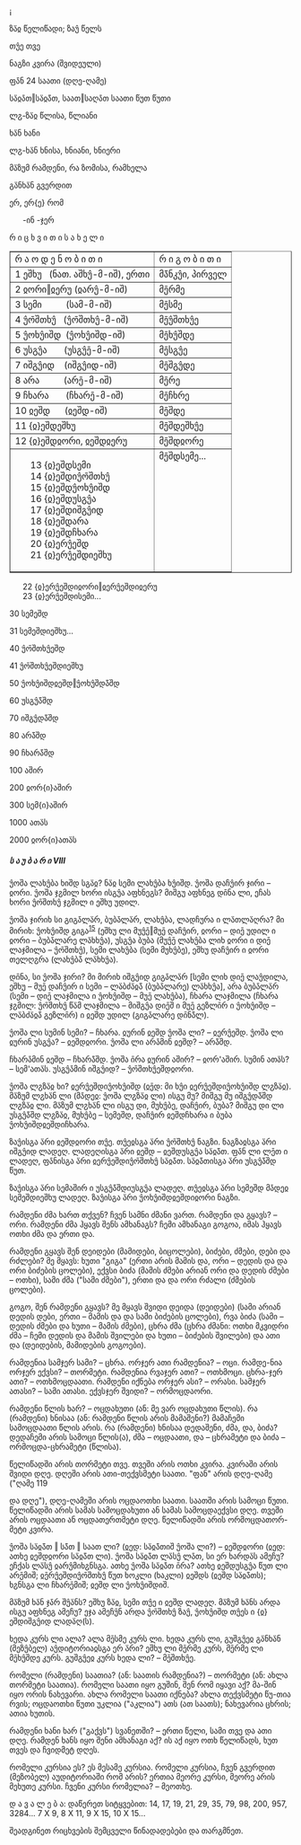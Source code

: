 ¡

<span lang="sva">ზა̈ჲ </span>წელიწადი; <span lang="sva">ზაუ̂ </span>წელს

<span lang="sva">თუ̂ე </span>თვე

<span lang="sva">ნაგზი </span>კვირა (შვიდეული)

<span lang="sva">ფა̄ნ </span>24 საათი (დღე-ღამე)

<span lang="sva">სა̈ჲა̄თ</span>‖<span lang="sva">სა̈ჲა̄̈თ, საათ</span>‖<span lang="sva">საღა̄თ </span>საათი <span lang="sva">წუთ </span>წუთი

<span lang="sva">ლჷ</span>-<span lang="sva">ზა̈ჲ </span>წლისა, წლიანი

<span lang="sva">ხა̈ნ </span>ხანი

<span lang="sva">ლჷ</span>-<span lang="sva">ხა̈ნ </span>ხნისა, ხნიანი, ხნიერი

<span lang="sva">მა̈ზუმ </span>რამდენი, რა ზომისა, რამხელა

<span lang="sva">გა̈ნხა̈ნ </span>გვერდით

<span lang="sva">ერ, ერ{ე} </span>რომ

<ul style="list-style:none;"><li>
-<span lang="sva">ინ </span>-ჯერ
</li></ul>
რ ი ც ხ ვ ი თ ი ს ა ხ ე ლ ი

<table border="1">
<tr><td style="vertical-align:top;">
რ ა ო დ ე ნ ო ბ ი თ ი
</td><td style="vertical-align:top;">
რ ი გ ო ბ ი თ ი
</td></tr>
<tr><td style="vertical-align:bottom;">
1 <span lang="sva">ეშხუ &nbsp;&nbsp;</span>(ნათ. <span lang="sva">აშხუ̂</span>-<span lang="sva">მ-იშ</span>), ერთი
</td><td style="vertical-align:bottom;">
<span lang="sva">მა̄̈ნკუ̂ი, </span>პირველ
</td></tr>
<tr><td style="vertical-align:bottom;">
2 <span lang="sva">ჲორი</span>‖<span lang="sva">ჲერუ </span>(<span lang="sva">ჲარუ̂-მ-იშ</span>)
</td><td style="vertical-align:bottom;">
<span lang="sva">მე̄რმე</span>
</td></tr>
<tr><td style="vertical-align:top;">
3 <span lang="sva">სემი &nbsp;&nbsp;&nbsp;&nbsp;&nbsp;&nbsp;&nbsp;&nbsp;&nbsp;</span>(<span lang="sva">სამ-მ-იშ</span>)
</td><td style="vertical-align:top;">
<span lang="sva">მე̄სმე</span>
</td></tr>
<tr><td style="vertical-align:top;">
4 <span lang="sva">უ̂ო̄შთხუ̂ &nbsp;&nbsp;</span>(<span lang="sva">უ̂ო̄შთხუ̂</span>-<span lang="sva">მ-იშ</span>)
</td><td style="vertical-align:top;">
<span lang="sva">მე̄უ̂შთხუ̂ე</span>
</td></tr>
<tr><td style="vertical-align:top;">
5 <span lang="sva">უ̂ოხუ̂იშდ &nbsp;</span>(<span lang="sva">უ̂ოხუ̂იშდ</span>-<span lang="sva">იშ</span>)
</td><td style="vertical-align:top;">
<span lang="sva">მე̄ხუ̂შდე</span>
</td></tr>
<tr><td style="vertical-align:top;">
6 <span lang="sva">უსგუ̂ა &nbsp;&nbsp;&nbsp;&nbsp;&nbsp;&nbsp;</span>(<span lang="sva">უსგუ̂ე̄-მ-იშ</span>)
</td><td style="vertical-align:top;">
<span lang="sva">მე̄სგუ̂ე</span>
</td></tr>
<tr><td style="vertical-align:bottom;">
7 <span lang="sva">იშგუ̂იდ &nbsp;&nbsp;&nbsp;</span>(<span lang="sva">იშგუ̂იდ</span>-<span lang="sva">იშ</span>)
</td><td style="vertical-align:bottom;">
<span lang="sva">მე̄შგუ̂დე</span>
</td></tr>
<tr><td style="vertical-align:bottom;">
8 <span lang="sva">არა &nbsp;&nbsp;&nbsp;&nbsp;&nbsp;&nbsp;&nbsp;&nbsp;&nbsp;</span>(<span lang="sva">არე̄-მ-იშ)</span>
</td><td style="vertical-align:bottom;">
<span lang="sva">მე̄რე</span>
</td></tr>
<tr><td style="vertical-align:bottom;">
9 <span lang="sva">ჩხარა &nbsp;&nbsp;&nbsp;&nbsp;&nbsp;&nbsp;</span>(<span lang="sva">ჩხარე̄-მ</span>-<span lang="sva">იშ</span>)
</td><td style="vertical-align:bottom;">
<span lang="sva">მე̄ჩხრე</span>
</td></tr>
<tr><td style="vertical-align:bottom;">
10 <span lang="sva">ჲეშდ &nbsp;&nbsp;&nbsp;&nbsp;&nbsp;</span>(<span lang="sva">ჲეშდ-იშ</span>)
</td><td style="vertical-align:bottom;">
<span lang="sva">მე̄შდე</span>
</td></tr>
<tr><td style="vertical-align:bottom;">
11 <span lang="sva">{ჲ}ეშდეშხუ</span>
</td><td style="vertical-align:bottom;">
<span lang="sva">მე̄შდეშხუ̂ე</span>
</td></tr>
<tr><td style="vertical-align:bottom;">
12 <span lang="sva">{ჲ}ეშდჲორი, ჲეშდჲერუ</span>
</td><td style="vertical-align:bottom;">
<span lang="sva">მე̄შდჲორე</span>
</td></tr>
<tr><td style="vertical-align:bottom;">
<ul style="list-style:none;"><li>
13<span lang="sva"> {ჲ}ეშდსემი</span>
</li>
<li>
14<span lang="sva"> {ჲ}ეშდიუ̂ო̄შთხუ̂</span>
</li>
<li>
15<span lang="sva"> {ჲ}ეშდუ̂ოხუ̂იშდ</span>
</li>
<li>
16<span lang="sva"> {ჲ}ეშდუსგუ̂ა</span>
</li>
<li>
17<span lang="sva"> {ჲ}ეშდიშგუ̂იდ</span>
</li>
<li>
18<span lang="sva"> {ჲ}ეშდარა</span>
</li>
<li>
19<span lang="sva"> {ჲ}ეშდჩხარა</span>
</li>
<li>
20<span lang="sva"> {ჲ}ერუ̂ეშდ</span>
</li>
<li>
21<span lang="sva"> {ჲ}ერუ̂ეშდიეშხუ</span>
</li></ul></td><td style="vertical-align:top;">
<span lang="sva">მე̄შდსემე...</span>
</td></tr>
</table>
<ul style="list-style:none;"><li>
22<span lang="sva"> {ჲ}ერუ̂ეშდიჲორი‖ჲერუ̂ეშდიჲერუ</span>
</li>
<li>
23<span lang="sva"> {ჲ}ერუ̂ეშდისემი...</span>
</li></ul>
30 <span lang="sva">სემეშდ</span>

31 <span lang="sva">სემეშდიეშხუ...</span>

40 <span lang="sva">უ̂ო̄შთხუ̂ეშდ</span>

41 <span lang="sva">უ̂ო̄შთხუ̂ეშდიეშხუ</span>

50 <span lang="sva">უ̂ოხუ̂იშდჲეშდ</span>‖<span lang="sva">უ̂ოხუ̂შდა̄̈შდ</span>

60 <span lang="sva">უსგუ̂ა̄̈შდ</span>

70 <span lang="sva">იშგუ̂და̄̈შდ</span>

80 <span lang="sva">არა̄̈შდ</span>

90 <span lang="sva">ჩხარა̄̈შდ</span>

100 <span lang="sva">აშირ</span>

200 <span lang="sva">ჲორ{ი}აშირ</span>

300 <span lang="sva">სემ{ი}აშირ</span>

1000 <span lang="sva">ათა̈ს</span>

2000 <span lang="sva">ჲორ{ი}ათა̈ს</span>

<h5><a name="bookmark55"></a><a name="bookmark56"></a>ს ა უ ბ ა რ ი VIII</h5>
<span lang="sva">უ̂ოშა ლახუ̂ბა ხიშდ სგა̈ჲ? ნა̈ჲ სემი ლახუ̂ბა ხუ̂იშდ. უ̂ოშა დაჩუ̂ირ ჯირი – ჲორი. უ̂ოშა ჯჷმილ ხორი ისგუ̂ა აფხნეგს? მიშგუ აფხნეგ დი̄ნა ლი, ეჩას ხორი უ̂ო̄შთხუ̂ ჯჷმილ ი ეშხუ უდილ.</span>

<span lang="sva">უ̂ოშა ჯირიხ სი გიგა̄ლა̈რ, ბუბა̄ლა̈რ, ლახუ̂ბა, ლადჩურა ი ლა̈თლა̈ღრა? მი მირიხ: უ̂ოხუ̂იშდ გიგა<a name="footnote15"></a><sup><a href="#bookmark57">15</a></sup><sup></sup> (ეშხუ ლი მუუ̂ე̄‖მუე̄ დაჩუ̂ირ, ჲორი – დიე̄ უდილ ი ჲორი – ბუბა̄ლარე ლა̈ხხუ̂ა), უსგუ̂ა ბუბა (მუუ̂ე̄ ლახუ̂ბა ლიხ ჲორი ი დიე̄ ლაჯმილა – უ̂ო̄შთხუ̂), სემი ლახუ̂ბა (სემი მუხუ̂ბე), ეშხუ დაჩუ̂ირ ი ჲორი თელღჷრა (ლახუ̂ბა̄̈ ლა̈ხხუ̂ა).</span>

<span lang="sva">დი̄ნა, სი უ̂ოშა ჯირი? მი მირიხ იშგუ̂იდ გიგა̄ლა̈რ [სემი ლიხ დიე̄ ლაუ̂დილა, ეშხუ – მუე̄ დაჩუ̂ირ ი სემი – ლა̈ბძა̈ჲა̄̈ (ბუბა̄ლარე) ლა̈ხხუ̂ა], არა ბუბა̄ლა̈რ (სემი – დიე̄ ლაჯმილა ი უ̂ოხუ̂იშდ – მუე̄ ლახუ̂ბა), ჩხარა ლაჯმილა (ჩხარა ჯჷმილ: უ̂ო̄შთხუ̂ წა̈მ ლაჯმილა – მიშგუ̂ა დიე̄შ ი მუე̄ გეზლი̄რ ი უ̂ოხუ̂იშდ – ლა̈ბძა̈ჲა̄̈ გეზლი̄რ) ი ჲეშდ უდილ (გიგა̄ლარე დი̄ნა̄̈ლ</span>).

<span lang="sva">უ̂ოშა ლი სუმინ სემი? – ჩხარა. ჲურინ ჲეშდ უ̂ოშა ლი? – ჲერუ̂ეშდ. უ̂ოშა ლი ჲურინ უსგუ̂ა? – ჲეშდჲორი. უ̂ოშა ლი არა̄მინ ჲეშდ? – არა̄̈შდ.</span>

<span lang="sva">ჩხარა̄მინ ჲეშდ – ჩხარა̄̈შდ. უ̂ოშა ი̄რა ჲურინ აშირ? – ჲორ</span><span lang="sva">'</span><span lang="sva">აშირ. სუმინ ათა̈ს? – სემ</span><span lang="sva">'</span><span lang="sva">ათა̈ს. უსგუ̂ა̄მინ იშგუ̂იდ? – უ̂ო̄შთხუ̂ეშდჲორი.</span>

<span lang="sva">უ̂ოშა ლჷზა̈ჲ ხი? ჲერუ̂ეშდიუ̂ოხუ̂იშდ (ჲე̄დ: მი ხუ̂ი ჲერუ̂ეშდიუ̂ოხუ̂იშდ ლჷზა̈ჲ). მა̈ზუმ ლჷხა̈ნ ლი (მა̄დეჲ: უ̂ოშა ლჷზა̈ჲ ლი) ისგუ მუ? მიშგუ მუ იშგუ̂და̄̈შდ ლჷზა̈ჲ ლი. მა̈ზუმ ლჷხა̈ნ ლი ისგუ დი, მუხუ̂ბე, დაჩუ̂ირ, ბუბა? მიშგუ დი ლი უსგუ̂ა̄̈შდ ლჷზა̈ჲ, მუხუ̂ბე – სემეშდ, დაჩუ̂ირ ჲეშდჩხარა ი ბუბა უ̂ოხუ̂იშდჲეშდიჩხარა.</span>

<span lang="sva">ზაუ̂ისგა ა̈რი ჲეშდჲორი თუ̂ე. თუ̂ეჲსგა ა̈რი უ̂ო̄შთხუ̂ ნაგზი. ნაგზაჲსგა ა̈რი იშგუ̂იდ ლადეღ. ლადეღისგა ა̈რი ჲეშდ – ჲეშდუსგუ̂ა სა̈ჲა̄̈თ. ფა̄ნ ლი ლე̄თ ი ლადეღ, ფა̄ნისგა ა̈რი ჲერუ̂ეშდიუ̂ო̄შთხუ̂ სა̈ჲა̄̈თ. სა̈ჲა̄̈თისგა ა̈რი უსგუ̂ა̄̈შდ წუთ.</span>

<span lang="sva">ზაუ̂ისგა ა̈რი სემაშირ ი უსგუ̂ა̄̈შდიუსგუ̂ა ლადეღ. თუ̂ეჲსგა ა̈რი სემეშდ მა̄დეჲ სემეშდიეშხუ ლადეღ. ზაუ̂ისგა ა̈რი უ̂ოხუ̂იშდჲეშდიჲორი ნაგზი</span>.

რამდენი ძმა ხართ თქვენ? ჩვენ სამნი ძმანი ვართ. რამდენი და გყავს? – ორი. რამდენი ძმა ჰყავს შენს ამხანაგს? ჩემი ამხანაგი გოგოა, იმას ჰყავს ოთხი ძმა და ერთი და.

რამდენი გყავს შენ დეიდები (მამიდები, ბიცოლები), ბიძები, ძმები, დები და რძლები? მე მყავს: ხუთი "გიგა" (ერთი არის მამის და, ორი – დედის და და ორი ბიძების ცოლები), ექვსი ბიძა (მამის ძმები არიან ორი და დედის ძმები – ოთხი), სამი ძმა ("სამი ძმები"), ერთი და და ორი რძალი (ძმების ცოლები).

გოგო, შენ რამდენი გყავს? მე მყავს შვიდი დეიდა (დეიდები) (სამი არიან დედის დები, ერთი – მამის და და სამი ბიძების ცოლები), რვა ბიძა (სამი – დედის ძმები და ხუთი – მამის ძმები), ცხრა ძმა (ცხრა ძმანი: ოთხი მკვიდრი ძმა – ჩემი დედის და მამის შვილები და ხუთი – ბიძების შვილები) და ათი და (დეიდების, მამიდების გოგოები).

რამდენია სამჯერ სამი? – ცხრა. ორჯერ ათი რამდენია? – ოცი. რამდე-ნია ორჯერ ექვსი? – თორმეტი. რამდენია რვაჯერ ათი? – ოთხმოცი. ცხრა-ჯერ ათი? – ოთხმოცდაათი. რამდენი იქნება ორჯერ ასი? – ორასი. სამჯერ ათასი? – სამი ათასი. ექვსჯერ შვიდი? – ორმოცდაორი.

რამდენი წლის ხარ? – ოცდახუთი (ან: მე ვარ ოცდახუთი წლის). რა (რამდენი) ხნისაა (ან: რამდენი წლის არის მამაშენი?) მამაჩემი სამოცდაათი წლის არის. რა (რამდენი) ხნისაა დედაშენი, ძმა, და, ბიძა? დედაჩემი არის სამოცი წლის(ა), ძმა – ოცდაათი, და – ცხრამეტი და ბიძა – ორმოცდა-ცხრამეტი (წლისა).

წელიწადში არის თორმეტი თვე. თვეში არის ოთხი კვირა. კვირაში არის შვიდი დღე. დღეში არის ათი-თექვსმეტი საათი. "ფან" არის დღე-ღამე ("ღამე 119

და დღე"), დღე-ღამეში არის ოცდაოთხი საათი. საათში არის სამოცი წუთი. წელიწადში არის სამას სამოცდახუთი ან სამას სამოცდაექვსი დღე. თვეში არის ოცდაათი ან ოცდათერთმეტი დღე. წელიწადში არის ორმოცდათორ-მეტი კვირა.

<span lang="sva">უ̂ოშა სა̈ჲა̄̈თ ‖ სა̄̈თ ‖ საათ ლი? (ჲედ: სა̈ჲა̄̈თიშ უ̂ოშა ლი?) – ჲეშდჲორი (ჲედ: ათხე ჲეშდჲორი სა̈ჲა̄̈თ ლი). უ̂ოშა სა̈ჲა̄̈თ ლა̈სუ̂ ლა̄თ, სი ერ ხარდა̈ს ამეჩუ? ეჩქას ლა̈სუ̂ ჲარუ̂მიხჷნსგა. ათხე უ̂ოშა სა̈ჲა̄̈თ ი̄რა? ათხე ჲეშდუსგუ̂ა წუთ ლი არე̄მიშ; ჲე̄რუ̂ეშდიუ̂ო̄შთხუ̂ წუთ ხოკლი (ხაკლი) ჲეშდს (ჲეშდ სა̈ჲა̄̈თს); ხჷნსგა ლი ჩხარე̄მიშ; ჲეშდ ლი უ̂ოხუ̂იშდიშ.</span>

<span lang="sva">მა̈ზუმ ხა̈ნ ჯა̄რ შუ̂ა̈ნს? ეშხუ ზა̈ჲ, სემი თუ̂ე ი ჲეშდ ლადეღ. მა̈ზუმ ხა̈ნს არდა ისგუ აფხნეგ ამეჩუ? ეჯა ამეჩუ̄ნ არდა უ̂ო̄შთხუ̂ ზაუ̂, უ̂ოხუ̂იშდ თუ̂ეს ი {ჲ}ეშდიშგუ̂იდ ლადა̈ღ(ს).</span>

<span lang="sva">ხედა კურს ლი ალა? ალა მე̄სმე კურს ლი. ხედა კურს ლი, გუშგუ̂ეჲ გა̈ნხა̈ნ (მეზუ̂ბელ) აუ̂დიტორიაჲსგა ერ ა̈რი? ეშხუ ლი მე̄რმე კურს, მე̄რმე ლი მე̄ხუ̂შდე კურს. გუშგუ̂ეჲ კურს ხედა ლი? – მე̄შთხუ̂ე.</span>

რომელი (რამდენი) საათია? (ან: საათის რამდენია?) – თორმეტი (ან: ახლა თორმეტი საათია). რომელი საათი იყო გუშინ, შენ რომ იყავი აქ? მა-შინ იყო ორის ნახევარი. ახლა რომელი საათი იქნება? ახლა თექვსმეტი წუ-თია რვის; ოცდაოთხი წუთი უკლია ("აკლია") ათს (ათ საათს); ნახევარია ცხრის; ათია ხუთის.

რამდენი ხანი ხარ ("გაქვს") სვანეთში? – ერთი წელი, სამი თვე და ათი დღე. რამდენ ხანს იყო შენი ამხანაგი აქ? ის აქ იყო ოთხ წელიწადს, ხუთ თვეს და ჩვიდმეტ დღეს.

რომელი კურსია ეს? ეს მესამე კურსია. რომელი კურსია, ჩვენ გვერდით (მეზობელ) აუდიტორიაში რომ არის? ერთია მეორე კურსი, მეორე არის მეხუთე კურსი. ჩვენი კურსი რომელია? – მეოთხე.

დ ა ვ ა ლ ე ბ ა: დაწერეთ სიტყვებით: 14, 17, 19, 21, 29, 35, 79, 98, 200, 957, 3284... 7 X 9, 8 X 11, 9 X 15, 10 X 15...

შეადგინეთ რიცხვების შემცველი წინადადებები და თარგმნეთ.

